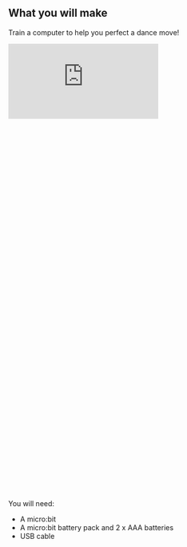 ## What you will make

Train a computer to help you perfect a dance move!

<html>
  <div style="position: relative; width: 80%; height: 0; padding-bottom: 177.78%;">
      <iframe style="position: absolute; top: 0; left: 0; right: 0; border: none;" src="https://www.youtube.com/embed/p3ZD3kH8yrQ?rel=0&cc_load_policy=1" allowfullscreen allow="accelerometer; autoplay; clipboard-write; encrypted-media; gyroscope; picture-in-picture; web-share">
      </iframe>
  </div>
</html>

You will need:
- A micro:bit
- A micro:bit battery pack and 2 x AAA batteries 
- USB cable